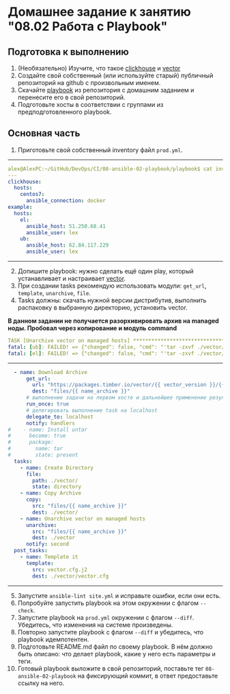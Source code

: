 # Домашнее задание к занятию "08.02 Работа с Playbook"

## Подготовка к выполнению

1. (Необязательно) Изучите, что такое [clickhouse](https://www.youtube.com/watch?v=fjTNS2zkeBs) и [vector](https://www.youtube.com/watch?v=CgEhyffisLY)
2. Создайте свой собственный (или используйте старый) публичный репозиторий на github с произвольным именем.
3. Скачайте [playbook](./playbook/) из репозитория с домашним заданием и перенесите его в свой репозиторий.
4. Подготовьте хосты в соответствии с группами из предподготовленного playbook.

## Основная часть

1. Приготовьте свой собственный inventory файл `prod.yml`.

---
```yaml
alex@AlexPC:~/GitHub/DevOps/CI/08-ansible-02-playbook/playbook$ cat inventory/prod.yml 
---
clickhouse:
  hosts:
    centos7:
      ansible_connection: docker
example:
  hosts:
    el:
      ansible_host: 51.250.68.41
      ansible_user: lex
    ub:
      ansible_host: 62.84.117.229
      ansible_user: lex
```
---


2. Допишите playbook: нужно сделать ещё один play, который устанавливает и настраивает [vector](https://vector.dev).
3. При создании tasks рекомендую использовать модули: `get_url`, `template`, `unarchive`, `file`.
4. Tasks должны: скачать нужной версии дистрибутив, выполнить распаковку в выбранную директорию, установить vector.

**В данном задании не получается разорхивировать архив на managed ноды. Пробовал через копирование и модуль command**

```yaml
TASK [Unarchive vector on managed hosts] ***************************************************************************************************************************************
fatal: [ub]: FAILED! => {"changed": false, "cmd": "'tar -zxvf ./vector/vector-0.24.0-x86_64-unknown-linux-gnu.tar.gz'", "msg": "[Errno 2] No such file or directory: b'tar -zxvf ./vector/vector-0.24.0-x86_64-unknown-linux-gnu.tar.gz'", "rc": 2, "stderr": "", "stderr_lines": [], "stdout": "", "stdout_lines": []}
fatal: [el]: FAILED! => {"changed": false, "cmd": "'tar -zxvf ./vector/vector-0.24.0-x86_64-unknown-linux-gnu.tar.gz'", "msg": "[Errno 2] Нет такого файла или каталога", "rc": 2, "stderr": "", "stderr_lines": [], "stdout": "", "stdout_lines": []}
```


---
```yaml
  - name: Download Archive
      get_url:
        url: "https://packages.timber.io/vector/{{ vector_version }}/{{ name_archive }}"
        dest: "files/{{ name_archive }}"
      # выполнение задачи на первом хосте и дальнейшее применение результатов на последующих
      run_once: true
      # делегировать выполнение task на localhost
      delegate_to: localhost
      notify: handlers
#    - name: Install untar
#      become: true
#      package:
#        name: tar
#        state: present
  tasks:
    - name: Create Directory
      file:
        path: ./vector/
        state: directory
    - name: Copy Archive
      copy:
        src: "files/{{ name_archive }}"
        dest: ./vector/
    - name: Unarchive vector on managed hosts
      unarchive:
        src: "files/{{ name_archive }}"
        dest: ./vector
      notify: second
  post_tasks:
    - name: Template it
      template: 
        src: vector.cfg.j2
        dest: ./vector/vector.cfg
```
---

5. Запустите `ansible-lint site.yml` и исправьте ошибки, если они есть.
6. Попробуйте запустить playbook на этом окружении с флагом `--check`.
7. Запустите playbook на `prod.yml` окружении с флагом `--diff`. Убедитесь, что изменения на системе произведены.
8. Повторно запустите playbook с флагом `--diff` и убедитесь, что playbook идемпотентен.
9.  Подготовьте README.md файл по своему playbook. В нём должно быть описано: что делает playbook, какие у него есть параметры и теги.
10. Готовый playbook выложите в свой репозиторий, поставьте тег `08-ansible-02-playbook` на фиксирующий коммит, в ответ предоставьте ссылку на него.


